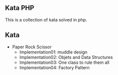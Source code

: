 Kata PHP
--------

This is a collection of kata solved in php.

Kata
----

 - Paper Rock Scissor
   - Implementation01: muddle design
   - Implementation02: Objets and Data Structures
   - Implementation03: One class to rule them all
   - Implementation04: Factory Pattern
